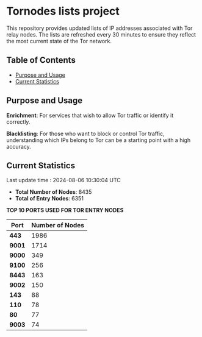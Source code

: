 # Tornodes lists project

This repository provides updated lists of IP addresses associated with Tor relay nodes. The lists are refreshed every 30 minutes to ensure they reflect the most current state of the Tor network.

## Table of Contents

- [Purpose and Usage](#purpose-and-usage)
- [Current Statistics](#current-statistics)


## Purpose and Usage

**Enrichment**: For services that wish to allow Tor traffic or identify it correctly.

**Blacklisting**: For those who want to block or control Tor traffic, understanding which IPs belong to Tor can be a starting point with a high accuracy.

## Current Statistics

Last update time : 2024-08-06 10:30:04 UTC

- **Total Number of Nodes**: 8435
- **Total of Entry Nodes**: 6351

**TOP 10 PORTS USED FOR TOR ENTRY NODES**

| **Port** | **Number of Nodes** |
|------|-----------------|
| **443**   | 1986  |
| **9001**   | 1714  |
| **9000**   | 349  |
| **9100**   | 256  |
| **8443**   | 163  |
| **9002**   | 150  |
| **143**   | 88  |
| **110**   | 78  |
| **80**   | 77  |
| **9003**   | 74  |

